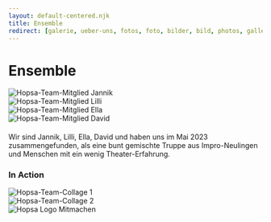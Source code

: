 ```yaml
---
layout: default-centered.njk
title: Ensemble
redirect: [galerie, ueber-uns, fotos, foto, bilder, bild, photos, gallery, pics, pictures, images, image, photo, about, about-us, aboutus, ueber, uns, wir, ueberuns, mitglieder, mitglied, wer, uber-uns, uberuns]
---
```


# Ensemble

<div class="grid grid-cols-1 sm:grid-cols-2 md:grid-cols-2 lg:grid-cols-4 gap-4">
    <div><img class="max-w-1/2 mx-auto" src="/assets/team/jannik.webp" alt="Hopsa-Team-Mitglied Jannik"></div>
    <div><img class="max-w-1/2 mx-auto" src="/assets/team/lilli.webp" alt="Hopsa-Team-Mitglied Lilli"></div>
    <div><img class="max-w-1/2 mx-auto" src="/assets/team/ella.webp" alt="Hopsa-Team-Mitglied Ella"></div>
    <div><img class="max-w-1/2 mx-auto" src="/assets/team/david.jpg" alt="Hopsa-Team-Mitglied David"></div>
</div>

#### 

Wir sind Jannik, Lilli, Ella, David und haben uns im Mai 2023 zusammengefunden, als eine bunt gemischte Truppe aus Impro-Neulingen und Menschen mit ein wenig Theater-Erfahrung.

### In Action
<div class="grid grid-cols-1 sm:grid-cols-1 md:grid-cols-1 lg:grid-cols-2 gap-4">
    <div><img src="/assets/team/collage.webp" alt="Hopsa-Team-Collage 1"></div>
    <div><img src="/assets/team/collage2.webp" alt="Hopsa-Team-Collage 2"></div>
</div>

<div class="flex flex-col justify-center items-center mx-auto text-center mt-6">
    <a class="no-underline hover:no-underline hover:text-white" style="text-decoration: none !important" href="mailto:hopsaberlin@gmail.com"><div class="py-3 px-6 max-w-10 m-6 border border-gray-300 hover:border-white hover:bg-gray-900 hover:text-white rounded-lg"><img src="/assets/favicon/favicon_transparent.png" alt="Hopsa Logo" class="w-6 h-6 inline -mt-2">&nbsp;Mitmachen</div></a>
</div>

<!-- <div class="flex flex-col justify-center items-center min-h-screen mx-auto text-center">

{% include "instagram-embed.html" %}

</div> -->
